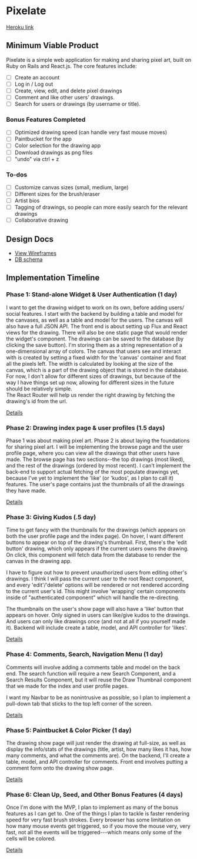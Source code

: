 # Pixelate

[Heroku link][heroku]

[heroku]: https://pixelate.herokuapp.com

## Minimum Viable Product

Pixelate is a simple web application for making and sharing pixel art, built on Ruby on Rails and React.js. The core features include:

<!-- This is a Markdown checklist. Use it to keep track of your progress! -->

- [ ] Create an account
- [ ] Log in / Log out
- [ ] Create, view, edit, and delete pixel drawings
- [ ] Comment and like other users' drawings.
- [ ] Search for users or drawings (by username or title).

### Bonus Features Completed
- [ ] Optimized drawing speed (can handle very fast mouse moves)
- [ ] Paintbucket for the app
- [ ] Color selection for the drawing app
- [ ] Download drawings as png files
- [ ] "undo" via ctrl + z

### To-dos
- [ ] Customize canvas sizes (small, medium, large)
- [ ] Different sizes for the brush/eraser
- [ ] Artist bios
- [ ] Tagging of drawings, so people can more easily search for the relevant drawings
- [ ] Collaborative drawing

## Design Docs
* [View Wireframes][view]
* [DB schema][schema]

[view]: ./docs/views.md
[schema]: ./docs/schema.md

## Implementation Timeline

### Phase 1: Stand-alone Widget & User Authentication (1 day)

I want to get the drawing widget to work on its own, before adding users/ social features. I start with the backend by building a table and model for the canvases, as well as a table and model for the users. The canvas will also have a full JSON API.
The front end is about setting up Flux and React views for the drawing. There will also be one static page that would render the widget's component.
The drawings can be saved to the database (by clicking the save button).  I'm storing them as a string representation of a one-dimensional array of colors. The canvas that users see and interact with is created by setting a fixed width for the 'canvas' container and float all the pixels left.  The width is calculated by looking at the size of the canvas, which is a part of the drawing object that is stored in the database. For now, I don't allow for different sizes of drawings, but because of the way I have things set up now, allowing for different sizes in the future should be relatively simple.  
The React Router will help us render the right drawing by fetching the drawing's id from the url.

[Details][phase-one]

### Phase 2: Drawing index page & user profiles (1.5 days)

Phase 1 was about making pixel art.  Phase 2 is about laying the foundations for sharing pixel art. I will be implementing the browse page and the user profile page, where you can view all the drawings that other users have made.  The browse page has two sections--the top drawings (most liked), and the rest of the drawings (ordered by most recent). I can't implement the back-end to support actual fetching of the most populate drawings yet, because I've yet to implement the 'like' (or 'kudos', as I plan to call it) features.  The user's page contains just the thumbnails of all the drawings they have made.  

[Details][phase-two]

### Phase 3: Giving Kudos (.5 day)

Time to get fancy with the thumbnails for the drawings (which appears on both the user profile page and the index page). On hover, I want different buttons to appear on top of the drawing's thumbnail. First, there's the 'edit button' drawing, which only appears if the current users owns the drawing.  On click, this component will fetch data from the database to render the canvas in the drawing app.

I have to figure out how to prevent unauthorized users from editing other's drawings. I think I will pass the current user to the root React component, and every 'edit'/'delete' options will be rendered or not rendered according to the current user's id. This might involve 'wrapping' certain components inside of "authenticated component" which will handle the re-directing.

The thumbnails on the user's show page will also have a 'like' button that appears on hover. Only signed in users can like/give kudos to the drawings. And users can only like drawings once (and not at all if you yourself made it).  Backend will include create a table, model, and API controller for 'likes'.

[Details][phase-three]

### Phase 4: Comments, Search, Navigation Menu (1 day)
Comments will involve adding a comments table and model on the back end.  The search function will require a new Search Component, and a Search Results Component, but it will reuse the Draw Thumbnail component that we made for the index and user profile pages.

I want my Navbar to be as nonintrusive as possible, so I plan to implement a pull-down tab that sticks to the top left corner of the screen.

[Details][phase-four]

### Phase 5: Paintbucket & Color Picker (1 day)

The drawing show page will just render the drawing at full-size, as well as display the info/stats of the drawings (title, artist, how many likes it has, how many comments, and what the comments are).
On the backend, I'll create a table, model, and API controller for comments. Front end involves putting a comment form onto the drawing show page.

[Details][phase-five]

### Phase 6: Clean Up, Seed, and Other Bonus Features (4 days)
Once I'm done with the MVP, I plan to implement as many of the bonus features as I can get to.  One of the things I plan to tackle is faster rendering speed for very fast brush strokes.  Every browser has some limitation on how many mouse events get triggered, so if you move the mouse very, very fast, not all the events will be triggered---which means only some of the cells will be colored.

[Details][phase-six]

[phase-one]: ./docs/phases/phase1.md
[phase-two]: ./docs/phases/phase2.md
[phase-three]: ./docs/phases/phase3.md
[phase-four]: ./docs/phases/phase4.md
[phase-five]: ./docs/phases/phase5.md
[phase-six]: ./docs/phases/phase6.md
